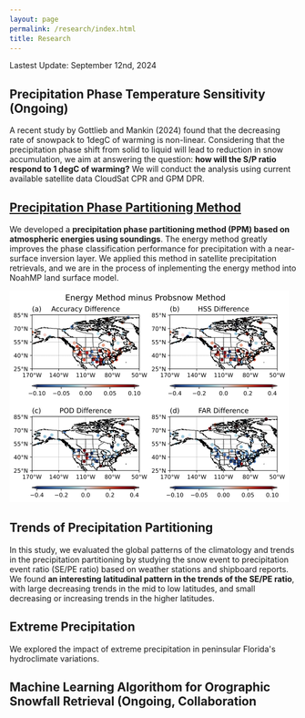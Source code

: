```yaml
---
layout: page
permalink: /research/index.html
title: Research
---
```


Lastest Update: September 12nd, 2024

## Precipitation Phase Temperature Sensitivity (Ongoing)

A recent study by Gottlieb and Mankin (2024) found that the decreasing rate of snowpack to 1degC of warming is non-linear. Considering that the precipitation phase shift from solid to liquid will lead to reduction in snow accumulation, we aim at answering the question: **how will the S/P ratio respond to 1 degC of warming?** We will conduct the analysis using current available satellite data CloudSat CPR and GPM DPR.

## [Precipitation Phase Partitioning Method](https://shangyongshi.github.io/research/phaseClass/)

We developed a **precipitation phase partitioning method (PPM) based on atmospheric energies using soundings**. The energy method greatly improves the phase classification performance for precipitation with a near-surface inversion layer. We applied this method in satellite precipitation retrievals, and we are in the process of inplementing the energy method into NoahMP land surface model.

![phaseClass_Figure11](./research/phaseClass_Figure11.png)

## Trends of Precipitation Partitioning

In this study, we evaluated the global patterns of the climatology and trends in the precipitation partitioning by studying the snow event to precipitation event ratio (SE/PE ratio) based on weather stations and shipboard reports. We found **an interesting latitudinal pattern in the trends of the SE/PE ratio**, with large decreasing trends in the mid to low latitudes, and small decreasing or increasing trends in the higher latitudes. 



## Extreme Precipitation

We explored the impact of extreme precipitation in peninsular Florida's hydroclimate variations.

## Machine Learning Algorithom for Orographic Snowfall Retrieval (Ongoing, Collaboration

